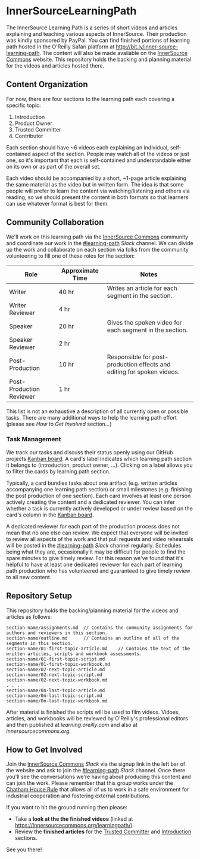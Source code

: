# InnerSourceLearningPath

The InnerSource Learning Path is a series of short videos and articles explaining and teaching various aspects of InnerSource. Their production was kindly sponsored by PayPal.
You can find finished portions of learning path hosted in the O'Reilly Safari platform at http://bit.ly/inner-source-learning-path.
The content will also be made available on the [InnerSource Commons] website.
This repository holds the backing and planning material for the videos and articles hosted there.

## Content Organization

For now, there are four sections to the learning path each covering a specific topic:

  1. Introduction
  1. Product Owner
  1. Trusted Committer
  1. Contributor
  
Each section should have ~6 videos each explaining an individual, self-contained aspect of the section.
People may watch all of the videos or just one, so it's important that each is self-contained and understandable either on its own or as part of the overall set.

Each video should be accompanied by a short, ~1-page article explaining the same material as the video but in written form.
The idea is that some people will prefer to learn the content via watching/listening and others via reading, so we should present the content in both formats so that learners can use whatever format is best for them.

## Community Collaboration

We'll work on this learning path via the [InnerSource Commons] community and coordinate our work in the [#learning-path] _Slack_ channel.
We can divide up the work and collaborate on each section via folks from the community volunteering to fill one of these roles for the section:

| Role                      | Approximate Time | Notes                                                                  |
| ------------------------- | ---------------- | ---------------------------------------------------------------------- |
| Writer                    | 40 hr            | Writes an article for each segment in the section.                    |
| Writer Reviewer           | 4 hr             |                                                                        |
| Speaker                   | 20 hr            | Gives the spoken video for each segment in the section.               |
| Speaker Reviewer          | 2 hr             |                                                                        |
| Post-Production           | 10 hr            | Responsible for post-production effects and editing for spoken videos. |
| Post-Production Reviewer  | 1 hr             |                                                                        |

This list is not an exhaustive a description of all currently open or possible tasks. There are many additional ways to help the learning path effort (please see *How to Get Involved* section...)

### Task Management
We track our tasks and discuss their status openly using our GitHub projects [Kanban board]. A card's label indicates which learning path section it belongs to (introduction, product owner, ...). Clicking on a label allows you to filter the cards by learning path section.

Typically, a card bundles tasks about one artifact (e.g. written articles accompanying one learning path section) or small milestones (e.g. finishing the post production of one section). 
Each card involves at least one person actively creating the content and a dedicated reviewer. 
You can infer whether a task is currently actively developed or under review based on the card's column in the [Kanban board].

A dedicated reviewer for each part of the production process does not mean that no one else can review.
We expect that everyone will be invited to review all aspects of the work and that pull requests and video rehearsals will be posted in the [#learning-path] _Slack_ channel regularly.
Schedules being what they are, occasionally it may be difficult for people to find the spare minutes to give timely review.
For this reason we've found that it's helpful to have at least one dedicated reviewer for each part of learning path production who has volunteered and guaranteed to give timely review to all new content.

## Repository Setup

This repository holds the backing/planning material for the videos and articles as follows:

```
section-name/assignments.md  // Contains the community assignments for authors and reviewers in this section.
section-name/outline.md      // Contains an outline of all of the segments in this section.
section-name/01-first-topic-article.md    // Contains the text of the written articles, scripts and workbook assessments.
section-name/01-first-topic-script.md
section-name/01-first-topic-workbook.md
section-name/02-next-topic-article.md
section-name/02-next-topic-script.md
section-name/02-next-topic-workbook.md
. . .
section-name/0n-last-topic-article.md
section-name/0n-last-topic-script.md
section-name/0n-last-topic-workbook.md
```

After material is finished the scripts will be used to film videos.
Vidoes, articles, and workbooks will be reviewed by O'Reilly's professional editors and then published at _learning.oreilly.com_ and also at _innersourcecommons.org_.

## How to Get Involved

Join the [InnerSource Commons] _Slack_ via the signup link in the left bar of the website and ask to join the [#learning-path] _Slack_ channel.
Once there you'll see the conversations we're having about producing this content and can join the work. Please remember that this group works under the [Chatham House Rule] that allows all of us to work in a safe environment for industrial cooperation and fostering external contributions.

If you want to hit the ground running then please:

* Take a **look at the the finished videos** (linked at https://innersourcecommons.org/learningpath/).
* Review the **finished articles** for the [Trusted Committer] and [Introduction] sections.

See you there!

[Kanban board]: https://github.com/InnerSourceCommons/InnerSourceLearningPath/projects/1
[InnerSource Commons]: http://www.innersourcecommons.org/
[#learning-path]: https://innersourcecommons.slack.com/messages/CARTU4XV2
[Chatham House Rule]: https://www.chathamhouse.org/chatham-house-rule
[Trusted Committer]: https://github.com/InnerSourceCommons/InnerSourceLearningPath/tree/master/trusted-committer
[Introduction]: https://github.com/InnerSourceCommons/InnerSourceLearningPath/tree/master/introduction
